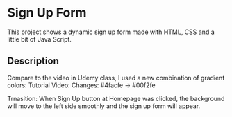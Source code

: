 # Sign Up Form
This project shows a  dynamic sign up form made with HTML, CSS and a little bit of Java Script.

## Description
Compare to the video in Udemy class, I used a new combination of gradient colors:
  Tutorial Video: 
  Changes: #4facfe -> #00f2fe

Trnasition: When Sign Up button at Homepage was clicked, the background will move to the left side smoothly and the sign up form will appear. 
